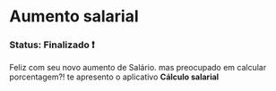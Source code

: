 <h1> Aumento salarial </h1>

<h3> Status: Finalizado ❗ </h3>

<p> Feliz com seu novo aumento de Salário. mas preocupado em calcular porcentagem?! te apresento o aplicativo <strong> Cálculo salarial </strong> </p>
